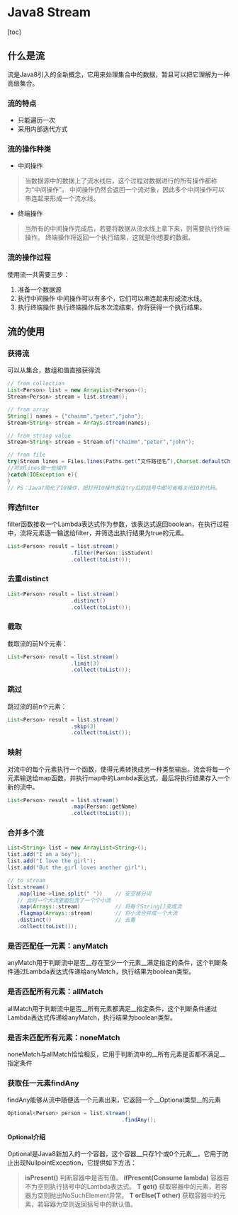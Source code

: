 # Java8 Stream
[toc]

## 什么是流
流是Java8引入的全新概念，它用来处理集合中的数据，暂且可以把它理解为一种高级集合。

### 流的特点
+ 只能遍历一次 
+ 采用内部迭代方式 

### 流的操作种类
+ 中间操作
> 当数据源中的数据上了流水线后，这个过程对数据进行的所有操作都称为“中间操作”。
> 中间操作仍然会返回一个流对象，因此多个中间操作可以串连起来形成一个流水线。
+ 终端操作
> 当所有的中间操作完成后，若要将数据从流水线上拿下来，则需要执行终端操作。
> 终端操作将返回一个执行结果，这就是你想要的数据。


### 流的操作过程
使用流一共需要三步：
1. 准备一个数据源
2. 执行中间操作
  中间操作可以有多个，它们可以串连起来形成流水线。
3. 执行终端操作
  执行终端操作后本次流结束，你将获得一个执行结果。
  
## 流的使用
### 获得流
可以从集合，数组和值直接获得流
```java
// from collection
List<Person> list = new ArrayList<Person>(); 
Stream<Person> stream = list.stream();

// from array
String[] names = {"chaimm","peter","john"};
Stream<String> stream = Arrays.stream(names);

// from string value
Stream<String> stream = Stream.of("chaimm","peter","john");

// from file
try(Stream lines = Files.lines(Paths.get(“文件路径名”),Charset.defaultCharset())){
//可对lines做一些操作
}catch(IOException e){
}
// PS：Java7简化了IO操作，把打开IO操作放在try后的括号中即可省略关闭IO的代码。
```

### 筛选filter
filter函数接收一个Lambda表达式作为参数，该表达式返回boolean，在执行过程中，流将元素逐一输送给filter，并筛选出执行结果为true的元素。 
```java
List<Person> result = list.stream()
                    .filter(Person::isStudent)
                    .collect(toList());
```

### 去重distinct
```java
List<Person> result = list.stream()
                    .distinct()
                    .collect(toList());
```

### 截取
截取流的前N个元素：
```java
List<Person> result = list.stream()
                    .limit(3)   
                    .collect(toList());
```

### 跳过
跳过流的前n个元素：
```java
List<Person> result = list.stream()
                    .skip(3)
                    .collect(toList());
```

### 映射
对流中的每个元素执行一个函数，使得元素转换成另一种类型输出。流会将每一个元素输送给map函数，并执行map中的Lambda表达式，最后将执行结果存入一个新的流中。 
```java
List<Person> result = list.stream()
                    .map(Person::getName)
                    .collect(toList());
```

### 合并多个流
```java
List<String> list = new ArrayList<String>();
list.add("I am a boy");
list.add("I love the girl");
list.add("But the girl loves another girl");

// to stream
list.stream()
   .map(line->line.split(" "))    // 安空格分词
   // 此时一个大流里面包含了一个个小流
   .map(Arrays::stream)           // 将每个String[]变成流
   .flagmap(Arrays::stream)       // 将小流合并成一个大流
   .distinct()                    // 去重
   .collect(toList());

```

### 是否匹配任一元素：anyMatch
anyMatch用于判断流中是否__存在至少一个元素__满足指定的条件，这个判断条件通过Lambda表达式传递给anyMatch，执行结果为boolean类型。

### 是否匹配所有元素：allMatch
allMatch用于判断流中是否__所有元素都满足__指定条件，这个判断条件通过Lambda表达式传递给anyMatch，执行结果为boolean类型。 

### 是否未匹配所有元素：noneMatch
noneMatch与allMatch恰恰相反，它用于判断流中的__所有元素是否都不满足__指定条件

### 获取任一元素findAny
findAny能够从流中随便选一个元素出来，它返回一个__Optional类型__的元素
```java
Optional<Person> person = list.stream()
                                    .findAny();
```

#### Optional介绍
Optional是Java8新加入的一个容器，这个容器__只存1个或0个元素__，它用于防止出现NullpointException，它提供如下方法：
> __isPresent()__
> 判断容器中是否有值。
> __ifPresent(Consume lambda)__
> 容器若不为空则执行括号中的Lambda表达式。
> __T get()__
> 获取容器中的元素，若容器为空则抛出NoSuchElement异常。
> __T orElse(T other)__
> 获取容器中的元素，若容器为空则返回括号中的默认值。















